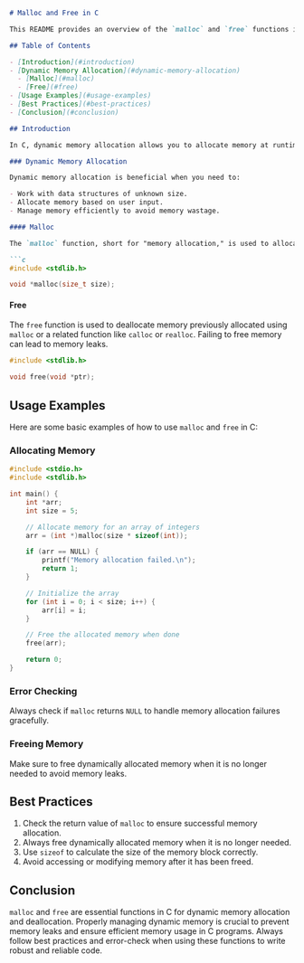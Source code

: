 ```markdown
# Malloc and Free in C

This README provides an overview of the `malloc` and `free` functions in the C programming language. These functions are essential for dynamic memory allocation and deallocation in C programs.

## Table of Contents

- [Introduction](#introduction)
- [Dynamic Memory Allocation](#dynamic-memory-allocation)
  - [Malloc](#malloc)
  - [Free](#free)
- [Usage Examples](#usage-examples)
- [Best Practices](#best-practices)
- [Conclusion](#conclusion)

## Introduction

In C, dynamic memory allocation allows you to allocate memory at runtime, unlike static memory allocation, which occurs at compile-time. Two fundamental functions for dynamic memory allocation in C are `malloc` and `free`.

### Dynamic Memory Allocation

Dynamic memory allocation is beneficial when you need to:

- Work with data structures of unknown size.
- Allocate memory based on user input.
- Manage memory efficiently to avoid memory wastage.

#### Malloc

The `malloc` function, short for "memory allocation," is used to allocate a block of memory of a specified size. It returns a pointer to the first byte of the allocated memory block or `NULL` if the allocation fails.

```c
#include <stdlib.h>

void *malloc(size_t size);
```

#### Free

The `free` function is used to deallocate memory previously allocated using `malloc` or a related function like `calloc` or `realloc`. Failing to free memory can lead to memory leaks.

```c
#include <stdlib.h>

void free(void *ptr);
```

## Usage Examples

Here are some basic examples of how to use `malloc` and `free` in C:

### Allocating Memory

```c
#include <stdio.h>
#include <stdlib.h>

int main() {
    int *arr;
    int size = 5;

    // Allocate memory for an array of integers
    arr = (int *)malloc(size * sizeof(int));

    if (arr == NULL) {
        printf("Memory allocation failed.\n");
        return 1;
    }

    // Initialize the array
    for (int i = 0; i < size; i++) {
        arr[i] = i;
    }

    // Free the allocated memory when done
    free(arr);

    return 0;
}
```

### Error Checking

Always check if `malloc` returns `NULL` to handle memory allocation failures gracefully.

### Freeing Memory

Make sure to free dynamically allocated memory when it is no longer needed to avoid memory leaks.

## Best Practices

1. Check the return value of `malloc` to ensure successful memory allocation.
2. Always free dynamically allocated memory when it is no longer needed.
3. Use `sizeof` to calculate the size of the memory block correctly.
4. Avoid accessing or modifying memory after it has been freed.

## Conclusion

`malloc` and `free` are essential functions in C for dynamic memory allocation and deallocation. Properly managing dynamic memory is crucial to prevent memory leaks and ensure efficient memory usage in C programs. Always follow best practices and error-check when using these functions to write robust and reliable code.
